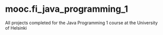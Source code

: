 # mooc.fi_java_programming_1
All projects completed for the Java Programming 1 course at the University of Helsinki
